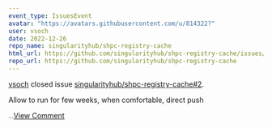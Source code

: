 ```yaml
---
event_type: IssuesEvent
avatar: "https://avatars.githubusercontent.com/u/814322?"
user: vsoch
date: 2022-12-26
repo_name: singularityhub/shpc-registry-cache
html_url: https://github.com/singularityhub/shpc-registry-cache/issues/2
repo_url: https://github.com/singularityhub/shpc-registry-cache
---
```


<a href='https://github.com/vsoch' target='_blank'>vsoch</a> closed issue <a href='https://github.com/singularityhub/shpc-registry-cache/issues/2' target='_blank'>singularityhub/shpc-registry-cache#2</a>.

<p>Allow to run for few weeks, when comfortable, direct push</p><small>...</small><a href='https://github.com/singularityhub/shpc-registry-cache/issues/2' target='_blank'>View Comment</a>